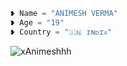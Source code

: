 
```python
❥︎ Name = "ANIMESH VERMA"
❥︎ Age = "19"
❥︎ Country = "🇮🇳 ɪɴᴅɪᴀ"
```

<p align="left"> <img src="https://komarev.com/ghpvc/?username=xAnimeshhh&label=Profile%20Visits&color=red&style=flat-square" alt="xAnimeshhh" /> </p>
